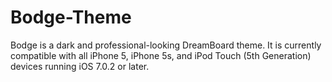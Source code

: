 Bodge-Theme
===========

Bodge is a dark and professional-looking DreamBoard theme. It is currently compatible with all iPhone 5, iPhone 5s, and iPod Touch (5th Generation) devices running iOS 7.0.2 or later.
